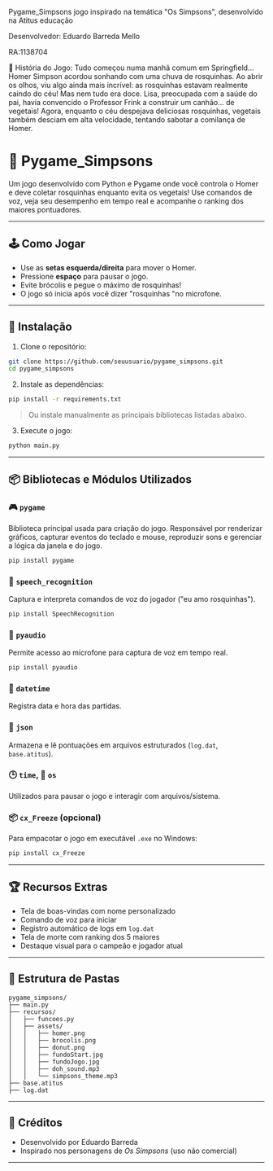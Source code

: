 Pygame_Simpsons jogo inspirado na temática "Os Simpsons", desenvolvido na Atitus educação

Desenvolvedor: Eduardo Barreda Mello

RA:1138704

📖 História do Jogo:
  Tudo começou numa manhã comum em Springfield...
Homer Simpson acordou sonhando com uma chuva de rosquinhas. Ao abrir os olhos,
viu algo ainda mais incrível: as rosquinhas estavam realmente caindo do céu!
Mas nem tudo era doce. Lisa, preocupada com a saúde do pai, havia convencido
o Professor Frink a construir um canhão... de vegetais! Agora, enquanto o céu
despejava deliciosas rosquinhas, vegetais também 
desciam em alta velocidade, tentando sabotar a comilança de Homer.

# 🍩 Pygame\_Simpsons

Um jogo desenvolvido com Python e Pygame onde você controla o Homer e deve coletar rosquinhas enquanto evita os vegetais! Use comandos de voz, veja seu desempenho em tempo real e acompanhe o ranking dos maiores pontuadores.

---

## 🕹️ Como Jogar

* Use as **setas esquerda/direita** para mover o Homer.
* Pressione **espaço** para pausar o jogo.
* Evite brócolis e pegue o máximo de rosquinhas!
* O jogo só inicia após você dizer "rosquinhas "no microfone.

---

## 🚀 Instalação

1. Clone o repositório:

```bash
git clone https://github.com/seuusuario/pygame_simpsons.git
cd pygame_simpsons
```

2. Instale as dependências:

```bash
pip install -r requirements.txt
```

> Ou instale manualmente as principais bibliotecas listadas abaixo.

3. Execute o jogo:

```bash
python main.py
```

---

## 📦 Bibliotecas e Módulos Utilizados

### 🎮 `pygame`

Biblioteca principal usada para criação do jogo. Responsável por renderizar gráficos, capturar eventos do teclado e mouse, reproduzir sons e gerenciar a lógica da janela e do jogo.

```bash
pip install pygame
```

### 🎤 `speech_recognition`

Captura e interpreta comandos de voz do jogador ("eu amo rosquinhas").

```bash
pip install SpeechRecognition
```

### 🎤 `pyaudio`

Permite acesso ao microfone para captura de voz em tempo real.

```bash
pip install pyaudio
```

### 📆 `datetime`

Registra data e hora das partidas.

### 📂 `json`

Armazena e lê pontuações em arquivos estruturados (`log.dat`, `base.atitus`).

### 🕒 `time`, 📄 `os`

Utilizados para pausar o jogo e interagir com arquivos/sistema.

### 📦 `cx_Freeze` (opcional)

Para empacotar o jogo em executável `.exe` no Windows:

```bash
pip install cx_Freeze
```

---

## 🏆 Recursos Extras

* Tela de boas-vindas com nome personalizado
* Comando de voz para iniciar
* Registro automático de logs em `log.dat`
* Tela de morte com ranking dos 5 maiores
* Destaque visual para o campeão e jogador atual

---

## 📁 Estrutura de Pastas

```
pygame_simpsons/
├── main.py
├── recursos/
│   ├── funcoes.py
│   ├── assets/
│   │   ├── homer.png
│   │   ├── brocolis.png
│   │   ├── donut.png
│   │   ├── fundoStart.jpg
│   │   ├── fundoJogo.jpg
│   │   ├── doh_sound.mp3
│   │   └── simpsons_theme.mp3
├── base.atitus
├── log.dat
```

---

## 🙌 Créditos

* Desenvolvido por Eduardo Barreda
* Inspirado nos personagens de *Os Simpsons* (uso não comercial)

---

##

